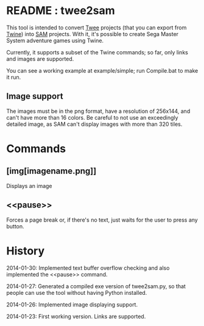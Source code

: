 README : twee2sam
======

This tool is intended to convert [Twee] projects (that you can export from [Twine]) into [SAM] projects. With it, it's possible to create Sega Master System adventure games using Twine.

Currently, it supports a subset of the Twine commands; so far, only links and images are supported.

You can see a working example at example/simple; run Compile.bat to make it run.


Image support
-------------

The images must be in the png format, have a resolution of 256x144, and can't have more than 16 colors. Be careful to not use an exceedingly detailed image, as SAM can't display images with more than 320 tiles. 

Commands
========

[img[imagename.png]]
--------------------

Displays an image

&lt;&lt;pause&gt;&gt;
---------

Forces a page break or, if there's no text, just waits for the user to press any button.


History
=======

2014-01-30: Implemented text buffer overflow checking and also implemented the &lt;&lt;pause&gt;&gt; command.

2014-01-27: Generated a compiled exe version of twee2sam.py, so that people can use the tool without having Python installed.

2014-01-26: Implemented image displaying support.

2014-01-23: First working version. Links are supported.




[twee]: https://github.com/tweecode/twee "Twee story engine"
[twine]: https://github.com/tweecode/twine "A visual tool for creating interactive stories for the Web"
[SAM]: http://www.haroldo-ok.com/sam-simple-adventure-maker-sms/ "SAM - Simple Adventure Maker"
[Python]: http://www.python.org/ "Python Programming Language"
